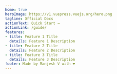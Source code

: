 ```yaml
---
home: true
heroImage: https://v1.vuepress.vuejs.org/hero.png
tagline: Official Docs
actionText: Quick Start →
actionLink: /guide/
features:
- title: Feature 1 Title
  details: Feature 1 Description
- title: Feature 2 Title
  details: Feature 2 Description
- title: Feature 3 Title
  details: Feature 3 Description
footer: Made by Manjesh V with ❤️
---
```

